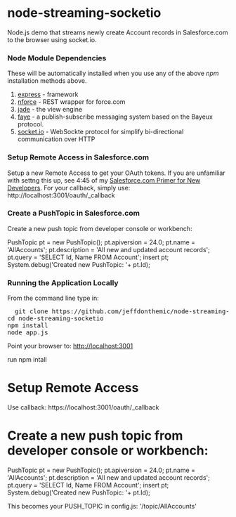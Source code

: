 node-streaming-socketio
=======================

Node.js demo that streams newly create Account records in Salesforce.com to the browser using socket.io.

### Node Module Dependencies

These will be automatically installed when you use any of the above *npm* installation methods above.

1. [express](http://expressjs.com/) - framework
2. [nforce](https://github.com/kevinohara80/nforce) - REST wrapper for force.com
3. [jade](http://jade-lang.com/) - the view engine
4. [faye](hhttp://faye.jcoglan.com/) - a publish-subscribe messaging system based on the Bayeux protocol.
5. [socket.io](http://jade-lang.com/) - WebSockte protocol for simplify bi-directional communication over HTTP

### Setup Remote Access in Salesforce.com

Setup a new Remote Access to get your OAuth tokens. If you are unfamiliar with settng this up, see 4:45 of my [Salesforce.com Primer for New Developers](http://www.youtube.com/watch?v=fq2ju2ML9GM). For your callback, simply use: http://localhost:3001/oauth/_callback

### Create a PushTopic in Salesforce.com

Create a new push topic from developer console or workbench:

PushTopic pt = new PushTopic();
pt.apiversion = 24.0;
pt.name = 'AllAccounts';
pt.description = 'All new and updated account records';
pt.query = 'SELECT Id, Name FROM Account';
insert pt;
System.debug('Created new PushTopic: '+ pt.Id);

### Running the Application Locally

From the command line type in:
<pre>  git clone https://github.com/jeffdonthemic/node-streaming-socketio.git
cd node-streaming-socketio
npm install
node app.js
</pre>

Point your browser to: [http://localhost:3001](http://localhost:3001)


run npm intall

Setup Remote Access
===================
Use callback: https://localhost:3001/oauth/_callback

Create a new push topic from developer console or workbench:
===================

PushTopic pt = new PushTopic();
pt.apiversion = 24.0;
pt.name = 'AllAccounts';
pt.description = 'All new and updated account records';
pt.query = 'SELECT Id, Name FROM Account';
insert pt;
System.debug('Created new PushTopic: '+ pt.Id);

This becomes your PUSH_TOPIC in config.js: '/topic/AllAccounts'
